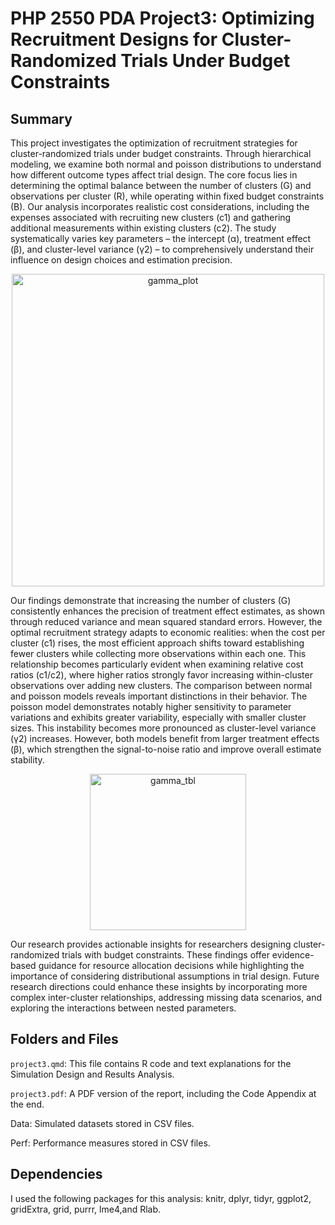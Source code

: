 # PHP 2550 PDA Project3: Optimizing Recruitment Designs for Cluster-Randomized Trials Under Budget Constraints

## Summary
This project investigates the optimization of recruitment strategies for cluster-randomized trials under budget constraints. Through hierarchical modeling, we examine both normal and poisson distributions to understand how different outcome types affect trial design. The core focus lies in determining the optimal balance between the number of clusters (G) and observations per cluster (R), while operating within fixed budget constraints (B). Our analysis incorporates realistic cost considerations, including the expenses associated with recruiting new clusters (c1) and gathering additional measurements within existing clusters (c2). The study systematically varies key parameters – the intercept (α), treatment effect (β), and cluster-level variance (γ2) – to comprehensively understand their influence on design choices and estimation precision.

<div align="center">
  <img width="500" alt="gamma_plot" src="https://github.com/user-attachments/assets/f5c34a70-4c58-4bed-94b8-69f3465216aa" />
</div>

Our findings demonstrate that increasing the number of clusters (G) consistently enhances the precision of treatment effect estimates, as shown through reduced variance and mean squared standard errors. However, the optimal recruitment strategy adapts to economic realities: when the cost per cluster (c1) rises, the most efficient approach shifts toward establishing fewer clusters while collecting more observations within each one. This relationship becomes particularly evident when examining relative cost ratios (c1/c2), where higher ratios strongly favor increasing within-cluster observations over adding new clusters. The comparison between normal and poisson models reveals important distinctions in their behavior. The poisson model demonstrates notably higher sensitivity to parameter variations and exhibits greater variability, especially with smaller cluster sizes. This instability becomes more pronounced as cluster-level variance (γ2) increases. However, both models benefit from larger treatment effects (β), which strengthen the signal-to-noise ratio and improve overall estimate stability.

<div align="center">
  <img width="250" alt="gamma_tbl" src="https://github.com/user-attachments/assets/99eb7b3b-7d0e-4afa-889a-56f73e845089" />
</div>

Our research provides actionable insights for researchers designing cluster-randomized trials with budget constraints. These findings offer evidence-based guidance for resource allocation decisions while highlighting the importance of considering distributional assumptions in trial design. Future research directions could enhance these insights by incorporating more complex inter-cluster relationships, addressing missing data scenarios, and exploring the interactions between nested parameters.

## Folders and Files
`project3.qmd`: This file contains R code and text explanations for the Simulation Design and Results Analysis.

`project3.pdf`: A PDF version of the report, including the Code Appendix at the end.

Data: Simulated datasets stored in CSV files.

Perf: Performance measures stored in CSV files.

## Dependencies
I used the following packages for this analysis: knitr, dplyr, tidyr, ggplot2, gridExtra, grid, purrr, lme4,and  Rlab.
